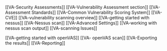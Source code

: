 [[VA-Security Assessments]]
[[VA-Vulnerability Assessment section]]
[[VA-Assessment Standards]]
[[VA-Common Vulnerability Scoring System]]
[[VA-CVE]]
[[VA-vulnerability scanning overview]]
[[VA-getting started with nessus]]
[[VA-Nessus scan]]
[[VA-Advanced Settings]]
[[VA-working with nessus scan output]]
[[VA-scanning Issues]]

[[VA-getting started with openVAS]]
[[VA- openVAS scan]]
[[VA-Exporting the results]]
[[VA-Reporting]]

